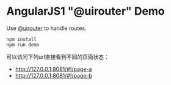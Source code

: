 AngularJS1 "@uirouter" Demo
===========================

Use [@uirouter](https://ui-router.github.io/) to handle routes.

```
npm install
npm run demo
```

可以访问下列url直接看到不同的页面状态：

- <http://127.0.0.1:8081/#!/page-a>
- <http://127.0.0.1:8081/#!/page-b>
